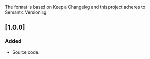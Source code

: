 The format is based on Keep a Changelog and this project adheres to Semantic Versioning.

## [1.0.0]

### Added

- Source code.

